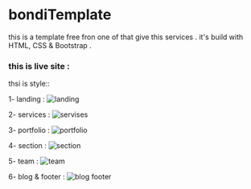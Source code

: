# bondiTemplate
this is a template free fron one of that give this services .
it's build with HTML, CSS & Bootstrap . 

### this is live site :


thsi is style::

  1- landing :
  ![landing](https://user-images.githubusercontent.com/102428312/160252366-bf74412b-dc43-472c-8cf7-7c5e53314c12.png)

  2- services :
  ![servises](https://user-images.githubusercontent.com/102428312/160252374-eecfbc3a-0b57-4861-9b62-b733e59a5cbf.png)

  3- portfolio :
  ![portfolio](https://user-images.githubusercontent.com/102428312/160252400-42e54944-c832-4901-9938-82cb0d3c4002.png)

  4- section :
  ![section](https://user-images.githubusercontent.com/102428312/160252409-0c0c79f7-cf79-4c9f-b800-3ef1e59238b8.png)

  5- team :
  ![team](https://user-images.githubusercontent.com/102428312/160252426-8cacd3bd-b67b-40db-b9b2-4e9a913aafeb.png)

  6- blog & footer :
  ![blog footer](https://user-images.githubusercontent.com/102428312/160252441-9769c826-56d4-436b-bac0-6e42bf49b229.png)

